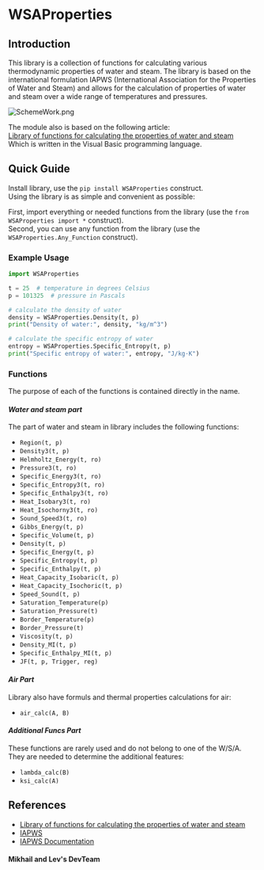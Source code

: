 WSAProperties
===============

Introduction
---------------

This library is a collection of functions for calculating various thermodynamic properties of water and steam. The library is based on the international formulation IAPWS (International Association for the Properties of Water and Steam) and allows for the calculation of properties of water and steam over a wide range of temperatures and pressures.

![SchemeWork.png](https://habrastorage.org/r/w1560/getpro/habr/upload_files/b71/af3/fda/b71af3fda61c88ee3a6f3d3e6149554b.jpg)

The module also is based on the following article:\
[Library of functions for calculating the properties of water and steam](https://habr.com/ru/articles/712656/)\
Which is written in the Visual Basic programming language.

Quick Guide
---------------

Install library, use the `pip install WSAProperties` construct.\
Using the library is as simple and convenient as possible:

First, import everything or needed functions from the library (use the `from WSAProperties import *` construct).\
Second, you can use any function from the library (use the `WSAProperties.Any_Function` construct).

### Example Usage

```python
import WSAProperties

t = 25  # temperature in degrees Celsius
p = 101325  # pressure in Pascals

# calculate the density of water
density = WSAProperties.Density(t, p)
print("Density of water:", density, "kg/m^3")

# calculate the specific entropy of water
entropy = WSAProperties.Specific_Entropy(t, p)
print("Specific entropy of water:", entropy, "J/kg·K")
```

### Functions

The purpose of each of the functions is contained directly in the name.

#### _Water and steam part_
The part of water and steam in library includes the following functions:

* `Region(t, p)`
* `Density3(t, p)`
* `Helmholtz_Energy(t, ro)`
* `Pressure3(t, ro)`
* `Specific_Energy3(t, ro)`
* `Specific_Entropy3(t, ro)`
* `Specific_Enthalpy3(t, ro)`
* `Heat_Isobary3(t, ro)`
* `Heat_Isochorny3(t, ro)`
* `Sound_Speed3(t, ro)`
* `Gibbs_Energy(t, p)`
* `Specific_Volume(t, p)`
* `Density(t, p)`
* `Specific_Energy(t, p)`
* `Specific_Entropy(t, p)`
* `Specific_Enthalpy(t, p)`
* `Heat_Capacity_Isobaric(t, p)`
* `Heat_Capacity_Isochoric(t, p)`
* `Speed_Sound(t, p)`
* `Saturation_Temperature(p)`
* `Saturation_Pressure(t)`
* `Border_Temperature(p)`
* `Border_Pressure(t)`
* `Viscosity(t, p)`
* `Density_MI(t, p)`
* `Specific_Enthalpy_MI(t, p)`
* `JF(t, p, Trigger, reg)`

#### _Air Part_
Library also have formuls and thermal properties calculations for air:
* `air_calc(A, B)`

#### _Additional Funcs Part_
These functions are rarely used and do not belong to one of the W/S/A.\
They are needed to determine the additional features:
* `lambda_calc(B)`
* `ksi_calc(A)`

References
--------------

* [Library of functions for calculating the properties of water and steam](https://habr.com/ru/articles/712656/)
* [IAPWS](http://www.iapws.org/)
* [IAPWS Documentation](http://www.iapws.org/relguide/IAPWS-95.html)

#### Mikhail and Lev's DevTeam
